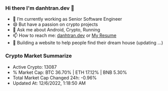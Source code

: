 ### Hi there I'm danhtran.dev 👋

- 🔭 I’m currently working as Senior Software Engineer
- 😄 But have a passion on crypto projects
- 💬 Ask me about Android, Crypto, Running 
- 📫 How to reach me: <a href="https://danhtran.dev" target="_blank">danhtran.dev</a> or <a href="Dan-Resume.pdf" target="_blank">My Resume</a>
- 🌱 Building a website to help people find their dream house (updating ...)

### Crypto Market Summarize
- Active Crypto: 13087
- % Market Cap: BTC 36.70% | ETH 17.12% | BNB 5.30%
- Total Market Cap Changed 24h: -0.96%
- Updated At: 12/6/2022, 1:18:50 AM
